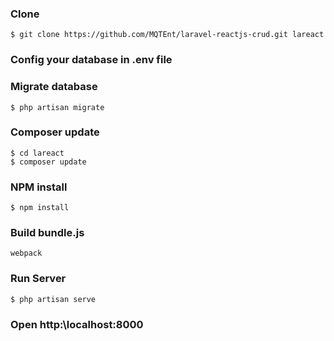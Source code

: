 ### Clone
```
$ git clone https://github.com/MQTEnt/laravel-reactjs-crud.git lareact
```
### Config your database in .env file

### Migrate database
```
$ php artisan migrate
```
### Composer update
```
$ cd lareact
$ composer update
```

### NPM install
```
$ npm install
````

### Build bundle.js
```
webpack
```

### Run Server
```
$ php artisan serve
```

### Open http:\\localhost:8000
